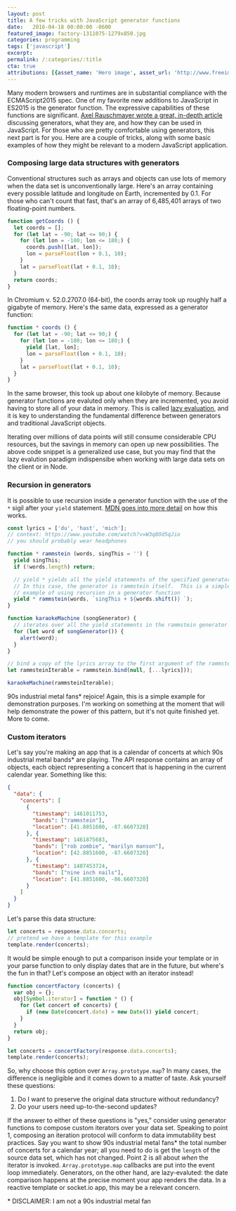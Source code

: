 ```yaml
---
layout: post
title: A few tricks with JavaScript generator functions
date:   2016-04-18 00:00:00 -0600
featured_image: factory-1311075-1279x850.jpg
categories: programming
tags: ['javascript']
excerpt: 
permalink: /:categories/:title
cta: true
attributions: [{asset_name: 'Hero image', asset_url: 'http://www.freeimages.com/photo/factory-1311075', author: Ehsan Namavar, license_name: 'FreeImages.com Content License'}]
---
```


Many modern browsers and runtimes are in substantial compliance with the ECMAScript2015 spec.  One of my favorite new additions to JavaScript in ES2015 is the generator function.  The expressive capabilities of these functions are significant.  [Axel Rauschmayer wrote a great, in-depth article](http://www.2ality.com/2015/03/es6-generators.html) discussing generators, what they are, and how they can be used in JavaScript.  For those who are pretty comfortable using generators, this next part is for you.  Here are a couple of tricks, along with some basic examples of how they might be relevant to a modern JavaScript application.

### Composing large data structures with generators 

Conventional structures such as arrays and objects can use lots of memory when the data set is unconventionally large.  Here's an array containing every possible latitude and longitude on Earth, incremented by 0.1.  For those who can't count that fast, that's an array of 6,485,401 arrays of two floating-point numbers.

```js
function getCoords () {
  let coords = [];
  for (let lat = -90; lat <= 90;) {
    for (let lon = -180; lon <= 180;) {
      coords.push([lat, lon]);
      lon = parseFloat(lon + 0.1, 10);
    }
    lat = parseFloat(lat + 0.1, 10);
  }
  return coords;
}
```

In Chromium v. 52.0.2707.0 (64-bit), the coords array took up roughly half a gigabyte of memory.  Here's the same data, expressed as a generator function:

```js
function * coords () {
  for (let lat = -90; lat <= 90;) {
    for (let lon = -180; lon <= 180;) {
      yield [lat, lon];
      lon = parseFloat(lon + 0.1, 10);
    }
    lat = parseFloat(lat + 0.1, 10);
  }
}
```

In the same browser, this took up about one kilobyte of memory.  Because generator functions are evaluted only when they are incremented, you avoid having to store all of your data in memory.  This is called [lazy evaluation](http://odetocode.com/blogs/scott/archive/2015/03/09/lazy-evaluation-of-generators-in-es6.aspx), and it is key to understanding the fundamental difference between generators and traditional JavaScript objects.

Iterating over millions of data points will still consume considerable CPU resources, but the savings in memory can open up new possibilities.  The above code snippet is a generalized use case, but you may find that the lazy evalution paradigm indispensibe when working with large data sets on the client or in Node.

### Recursion in generators

It is possible to use recursion inside a generator function with the use of the `*` sigil after your `yield` statement.  [MDN goes into more detail](https://developer.mozilla.org/en-US/docs/Web/JavaScript/Reference/Operators/yield*) on how this works.

```js
const lyrics = ['du', 'hast', 'mich'];
// context: https://www.youtube.com/watch?v=W3q8Od5qJio
// you should probably wear headphones

function * rammstein (words, singThis = '') {
  yield singThis;
  if (!words.length) return;

  // yield * yields all the yield statements of the specified generator.
  // In this case, the generator is rammstein itself.  This is a simple
  // example of using recursion in a generator function
  yield * rammstein(words, `singThis + ${words.shift()} `);
}

function karaokeMachine (songGenerator) {
  // iterates over all the yield statements in the rammstein generator
  for (let word of songGenerator()) {
    alert(word);
  }
}

// bind a copy of the lyrics array to the first argument of the rammstein generator
let rammsteinIterable = rammstein.bind(null, [...lyrics]));

karaokeMachine(rammsteinIterable);
```

90s industrial metal fans\* rejoice!  Again, this is a simple example for demonstration purposes.  I'm working on something at the moment that will help demonstrate the power of this pattern, but it's not quite finished yet.  More to come.

### Custom iterators

Let's say you're making an app that is a calendar of concerts at which 90s industrial metal bands\* are playing.  The API response contains an array of objects, each object representing a concert that is happening in the current calendar year.  Something like this:

```json
{
  "data": {
    "concerts": [
      {
        "timestamp": 1461011753,
        "bands": ["rammstein"],
        "location": [41.8851600, -87.6607320]
      }, {
        "timestamp": 1461875683,
        "bands": ["rob zombie", "marilyn manson"],
        "location": [42.8851600, -87.6607320]
      }, {
        "timestamp": 1487453724,
        "bands": ["nine inch nails"],
        "location": [41.8851600, -86.6607320]
      }
    ]
  }
}
```

Let's parse this data structure:

```js
let concerts = response.data.concerts;
// pretend we have a template for this example
template.render(concerts);
```

It would be simple enough to put a comparison inside your template or in your parse function to only display dates that are in the future, but where's the fun in that?  Let's compose an object with an iterator instead!

```js
function concertFactory (concerts) {
  var obj = {};
  obj[Symbol.iterator] = function * () {
    for (let concert of concerts) {
      if (new Date(concert.date) > new Date()) yield concert;
    }
  }
  return obj;
}

let concerts = concertFactory(response.data.concerts);
template.render(concerts);
```

So, why choose this option over `Array.prototype.map`?  In many cases, the difference is negligible and it comes down to a matter of taste.  Ask yourself these questions:

1. Do I want to preserve the original data structure without redundancy?
2. Do your users need up-to-the-second updates?

If the answer to either of these questions is "yes," consider using generator functions to compose custom iterators over your data set.  Speaking to point 1, composing an iteration protocol will conform to data immutability best practices.  Say you want to show 90s industrial metal fans\* the total number of concerts for a calendar year; all you need to do is get the `length` of the source data set, which has not changed.  Point 2 is all about _when_ the iterator is invoked.  `Array.prototype.map` callbacks are put into the event loop immediately.  Generators, on the other hand, are lazy-evaluted: the date comparison happens at the precise moment your app renders the data.  In a reactive template or socket.io app, this may be a relevant concern.

\* DISCLAIMER: I am not a 90s industrial metal fan

